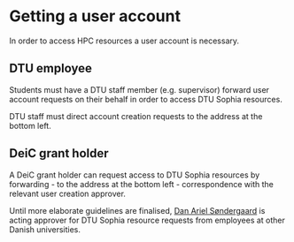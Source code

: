 # Getting a user account

In order to access HPC resources a user account is necessary.


## DTU employee

Students must have a DTU staff member (e.g. supervisor) forward user account 
requests on their behalf in order to access DTU Sophia resources.

DTU staff must direct account creation requests to the address at the bottom left.


## DeiC grant holder

A DeiC grant holder can request access to DTU Sophia resources by 
forwarding - to the address at the bottom left - correspondence with the relevant user 
creation approver.

Until more elaborate guidelines are finalised, 
[Dan Ariel Søndergaard](https://international.au.dk/en/about/contact/staffdir)
is acting approver for DTU Sophia resource requests from employees at other Danish universities.
